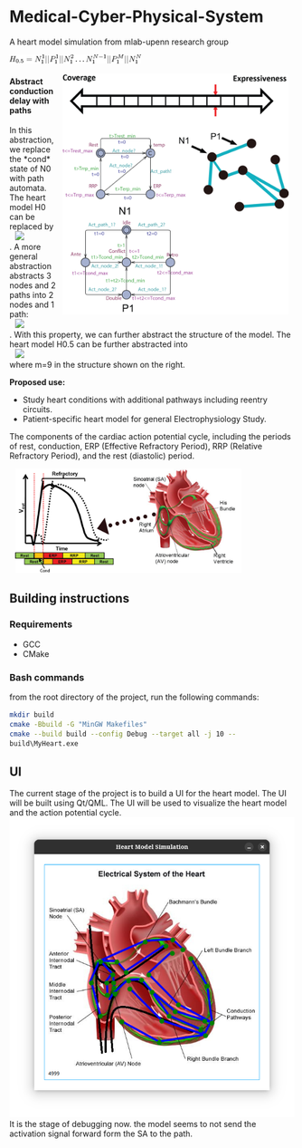 # Medical-Cyber-Physical-System
A heart model simulation from mlab-upenn research group


![alt text](assets/equations/H0_5.png)
<p>
    <img src="assets/img/N1.png" width="400" style="float:right; margin-right: 10px;margin-left: 10px;">
    <h4>Abstract conduction delay with paths</h4>
    <p>
        In this abstraction, we replace the *cond* state of N0 with path automata. The heart model H0 can be replaced by 
        <br>
            <img src="assets/img/equations/H0_5.png" style="margin-right: 10px;margin-left: 10px;">
        <br>
        . A more general abstraction abstracts 3 nodes and 2 paths into 2 nodes and 1 path: 
        <br>
            <img src="assets/img/equations/3to2.png" style="margin-right: 10px;margin-left: 10px;">
        <br>
        . With this property, we can further abstract the structure of the model. The heart model H0.5 can be further abstracted into
        <br> 
            <img src="assets/img/equations/H1.png" style="margin-right: 10px;margin-left: 10px;">
        <br>
        where m=9 in the structure shown on the right.
        <p><strong>Proposed use:</strong></p> 
        <ul class="list-unstyled"> 
            <li>Study heart conditions with additional pathways including reentry circuits.</li>
            <li>Patient-specific heart model for general Electrophysiology Study.</li>
        </ul>
    </p>
</p>



The components of the cardiac action potential cycle, including the periods of rest, conduction, ERP (Effective Refractory Period), RRP (Relative Refractory Period), and the rest (diastolic) period.

<img src="assets/img/basic.png" width="400" style="margin-right: 10px;margin-left: 10px;">




## Building instructions
### Requirements
- GCC
- CMake

### Bash commands
from the root directory of the project, run the following commands:
```bash
mkdir build
cmake -Bbuild -G "MinGW Makefiles"
cmake --build build --config Debug --target all -j 10 --
build\MyHeart.exe                                       
```
## UI
The current stage of the project is to build a UI for the heart model. The UI will be built using Qt/QML. The UI will be used to visualize the heart model and the action potential cycle.
![alt text](assets/ui/basic_ui.png)
It is the stage of debugging now. the model seems to not send the activation signal forward form the SA to the path.

